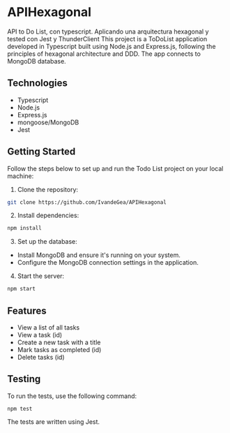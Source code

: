 # APIHexagonal

API to Do List, con typescript. Aplicando una arquitectura hexagonal y tested con Jest y ThunderClient
This project is a ToDoList application developed in Typescript built using Node.js and Express.js, following the principles of hexagonal architecture and DDD. The app connects to MongoDB database.

## Technologies

- Typescript
- Node.js
- Express.js
- mongoose/MongoDB
- Jest

## Getting Started

Follow the steps below to set up and run the Todo List project on your local machine:

1. Clone the repository:

```bash
git clone https://github.com/IvandeGea/APIHexagonal
```

2. Install dependencies:

```bash
npm install
```

3. Set up the database:

- Install MongoDB and ensure it's running on your system.
- Configure the MongoDB connection settings in the application.

4. Start the server:

```bash
npm start
```

## Features

- View a list of all tasks
- View a task (id)
- Create a new task with a title
- Mark tasks as completed (id)
- Delete tasks (id)

## Testing

To run the tests, use the following command:

    npm test

The tests are written using Jest.
